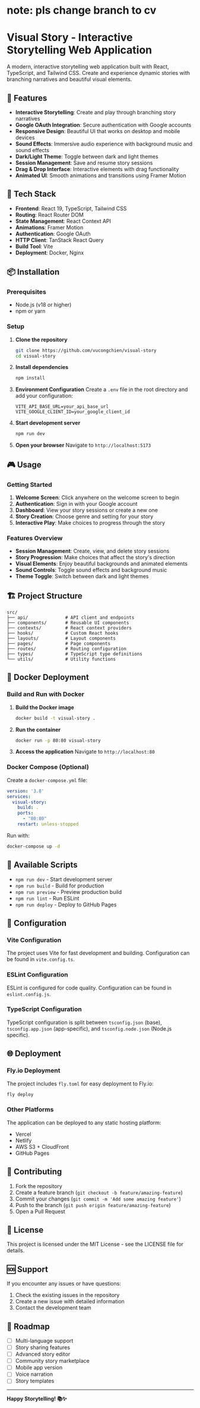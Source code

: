 # note: pls change branch to cv 

# Visual Story - Interactive Storytelling Web Application

A modern, interactive storytelling web application built with React, TypeScript, and Tailwind CSS. Create and experience dynamic stories with branching narratives and beautiful visual elements.

## 🌟 Features

- **Interactive Storytelling**: Create and play through branching story narratives
- **Google OAuth Integration**: Secure authentication with Google accounts
- **Responsive Design**: Beautiful UI that works on desktop and mobile devices
- **Sound Effects**: Immersive audio experience with background music and sound effects
- **Dark/Light Theme**: Toggle between dark and light themes
- **Session Management**: Save and resume story sessions
- **Drag & Drop Interface**: Interactive elements with drag functionality
- **Animated UI**: Smooth animations and transitions using Framer Motion

## 🚀 Tech Stack

- **Frontend**: React 19, TypeScript, Tailwind CSS
- **Routing**: React Router DOM
- **State Management**: React Context API
- **Animations**: Framer Motion
- **Authentication**: Google OAuth
- **HTTP Client**: TanStack React Query
- **Build Tool**: Vite
- **Deployment**: Docker, Nginx

## 📦 Installation

### Prerequisites

- Node.js (v18 or higher)
- npm or yarn

### Setup

1. **Clone the repository**
   ```bash
   git clone https://github.com/vucongchien/visual-story
   cd visual-story
   ```

2. **Install dependencies**
   ```bash
   npm install
   ```

3. **Environment Configuration**
   Create a `.env` file in the root directory and add your configuration:
   ```env
   VITE_API_BASE_URL=your_api_base_url
   VITE_GOOGLE_CLIENT_ID=your_google_client_id
   ```

4. **Start development server**
   ```bash
   npm run dev
   ```

5. **Open your browser**
   Navigate to `http://localhost:5173`

## 🎮 Usage

### Getting Started

1. **Welcome Screen**: Click anywhere on the welcome screen to begin
2. **Authentication**: Sign in with your Google account
3. **Dashboard**: View your story sessions or create a new one
4. **Story Creation**: Choose genre and setting for your story
5. **Interactive Play**: Make choices to progress through the story

### Features Overview

- **Session Management**: Create, view, and delete story sessions
- **Story Progression**: Make choices that affect the story's direction
- **Visual Elements**: Enjoy beautiful backgrounds and animated elements
- **Sound Controls**: Toggle sound effects and background music
- **Theme Toggle**: Switch between dark and light themes

## 🏗️ Project Structure

```
src/
├── api/              # API client and endpoints
├── components/       # Reusable UI components
├── contexts/         # React context providers
├── hooks/            # Custom React hooks
├── layouts/          # Layout components
├── pages/            # Page components
├── routes/           # Routing configuration
├── types/            # TypeScript type definitions
└── utils/            # Utility functions
```

## 🐳 Docker Deployment

### Build and Run with Docker

1. **Build the Docker image**
   ```bash
   docker build -t visual-story .
   ```

2. **Run the container**
   ```bash
   docker run -p 80:80 visual-story
   ```

3. **Access the application**
   Navigate to `http://localhost:80`

### Docker Compose (Optional)

Create a `docker-compose.yml` file:

```yaml
version: '3.8'
services:
  visual-story:
    build: .
    ports:
      - "80:80"
    restart: unless-stopped
```

Run with:
```bash
docker-compose up -d
```

## 📝 Available Scripts

- `npm run dev` - Start development server
- `npm run build` - Build for production
- `npm run preview` - Preview production build
- `npm run lint` - Run ESLint
- `npm run deploy` - Deploy to GitHub Pages

## 🔧 Configuration

### Vite Configuration
The project uses Vite for fast development and building. Configuration can be found in `vite.config.ts`.

### ESLint Configuration
ESLint is configured for code quality. Configuration can be found in `eslint.config.js`.

### TypeScript Configuration
TypeScript configuration is split between `tsconfig.json` (base), `tsconfig.app.json` (app-specific), and `tsconfig.node.json` (Node.js specific).

## 🌐 Deployment

### Fly.io Deployment
The project includes `fly.toml` for easy deployment to Fly.io:

```bash
fly deploy
```

### Other Platforms
The application can be deployed to any static hosting platform:
- Vercel
- Netlify
- AWS S3 + CloudFront
- GitHub Pages

## 🤝 Contributing

1. Fork the repository
2. Create a feature branch (`git checkout -b feature/amazing-feature`)
3. Commit your changes (`git commit -m 'Add some amazing feature'`)
4. Push to the branch (`git push origin feature/amazing-feature`)
5. Open a Pull Request

## 📄 License

This project is licensed under the MIT License - see the LICENSE file for details.

## 🆘 Support

If you encounter any issues or have questions:

1. Check the existing issues in the repository
2. Create a new issue with detailed information
3. Contact the development team

## 🎯 Roadmap

- [ ] Multi-language support
- [ ] Story sharing features
- [ ] Advanced story editor
- [ ] Community story marketplace
- [ ] Mobile app version
- [ ] Voice narration
- [ ] Story templates

---

**Happy Storytelling! 📚✨**
